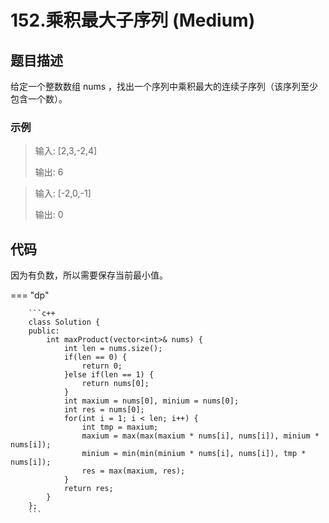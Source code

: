 # 152.乘积最大子序列 (Medium)

## 题目描述

给定一个整数数组 nums ，找出一个序列中乘积最大的连续子序列（该序列至少包含一个数）。

### 示例

> 输入: [2,3,-2,4]
> 
> 输出: 6

> 输入: [-2,0,-1]
> 
> 输出: 0

## 代码

因为有负数，所以需要保存当前最小值。

=== "dp"

		```c++
		class Solution {
		public:
		    int maxProduct(vector<int>& nums) {
		        int len = nums.size();
		        if(len == 0) {
		            return 0;
		        }else if(len == 1) {
		            return nums[0];
		        }
		        int maxium = nums[0], minium = nums[0];
		        int res = nums[0];
		        for(int i = 1; i < len; i++) {
		            int tmp = maxium;
		            maxium = max(max(maxium * nums[i], nums[i]), minium * nums[i]);
		            minium = min(min(minium * nums[i], nums[i]), tmp * nums[i]);
		            res = max(maxium, res);
		        }
		        return res;
		    }
		};
		```